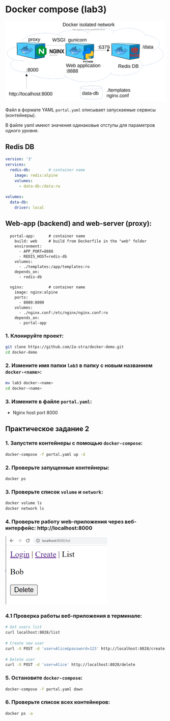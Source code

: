 # Docker compose (lab3)

<img src="docker-compose.png" alt="docker-compose" width="1024"/>

Файл в формате YAML `portal.yaml` описывает запускаемые сервисы (контейнеры).

В файле yaml имеют значения одинаковые отступы для параметров одного уровня.

## Redis DB
```yaml
version: '3'
services:
  redis-db:        # container name
    image: redis:alpine
    volumes:
      - data-db:/data:rw

volumes:
  data-db:
    driver: local
```

## Web-app (backend) and web-server (proxy):
```
  portal-app:      # container name
    build: web     # build from Dockerfile in the "web" folder
    environment:
      - APP_PORT=8888
      - REDIS_HOST=redis-db
    volumes:
      - ./templates:/app/templates:ro
    depends_on:
      - redis-db

  nginx:           # container name
    image: nginx:alpine
    ports: 
      - 8000:8000
    volumes:
      - ./nginx.conf:/etc/nginx/nginx.conf:ro
    depends_on:
      - portal-app
```



### 1. Клонируйте проект:

```bash
git clone https://github.com/2a-stra/docker-demo.git
cd docker-demo
```

### 2. Измените имя папки `lab3` в папку с новым названием `docker-<name>`:

```bash
mv lab3 docker-<name>
cd docker-<name>
```

### 3. Измените в файле `portal.yaml`:
- Nginx host port 8000




## Практическое задание 2

### 1. Запустите контейнеры с помощью `docker-compose`:

```bash
docker-compose -f portal.yaml up -d
```

### 2. Проверьте запущенные контейнеры:

```bash
docker ps
```

### 3. Проверьте список `volume` и `network`:

```bash
docker volume ls
docker network ls
```

### 4. Проверьте работу web-приложения через веб-интерфейс: http://localhost:8000

<img src="portal-app-list.png" alt="portal-app-list" width="320"/>

### 4.1 Проверка работы веб-приложения в терминале:

```bash
# Get users list
curl localhost:8028/list

# Create new user
curl -X POST -d 'user=Alice&password=123' http://localhost:8028/create

# Delete user
curl -X POST -d 'user=Alice' http://localhost:8028/delete
```

### 5. Остановите `docker-compose`:

```bash
docker-compose -f portal.yaml down
```

### 6. Проверьте список всех контейнеров:

```bash
docker ps -a
```
